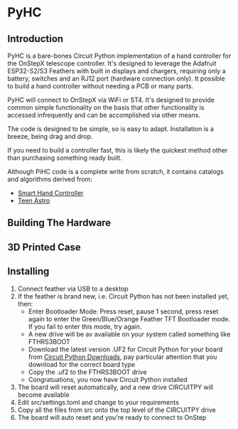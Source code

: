 # PyHC

## Introduction

PyHC is a bare-bones Circuit Python implementation of a hand controller for the OnStepX telescope controller. It's designed to leverage the Adafruit ESP32-S2/S3 Feathers with built in displays and chargers, requiring only a battery, switches and an RJ12 port (hardware connection only). It possible to build a hand controller without needing a PCB or many parts.

PyHC will connect to OnStepX via WiFi or ST4. It's designed to provide common simple functionality on the basis that other functionality is accessed infrequently and can be accomplished via other means.

The code is designed to be simple, so is easy to adapt.  Installation is a breeze, being drag and drop.

If you need to build a controller fast, this is likely the quickest method other than purchasing something ready built.

Although PiHC code is a complete write from scratch, it contains catalogs and algorithms derived from:

* [Smart Hand Controller](https://github.com/hjd1964/SmartHandController)
* [Teen Astro](https://github.com/charleslemaire0/TeenAstro)

## Building The Hardware

## 3D Printed Case

## Installing

1. Connect feather via USB to a desktop
2. If the feather is brand new, i.e. Circuit Python has not been installed yet, then:
	* Enter Bootloader Mode: Press reset, pause 1 second, press reset again to enter the Green/Blue/Orange Feather TFT Bootloader mode.  If you fail to enter this mode, try again.
	* A new drive will be av available on your system called something like FTHRS3BOOT
	* Download the latest version .UF2 for Circuit Python for your board from [Circuit Python Downloads](https://circuitpython.org/downloads), pay particular attention that you download for the correct board type
	* Copy the .uf2 to the FTHRS3BOOT drive
	* Congratuations, you now have Circuit Python installed
3. The board will reset automatically, and a new drive CIRCUITPY will become available
4. Edit src/settings.toml and change to your requirements
5. Copy all the files from src onto the top level of the CIRCUITPY drive
6. The board will auto reset and you're ready to connect to OnStep

